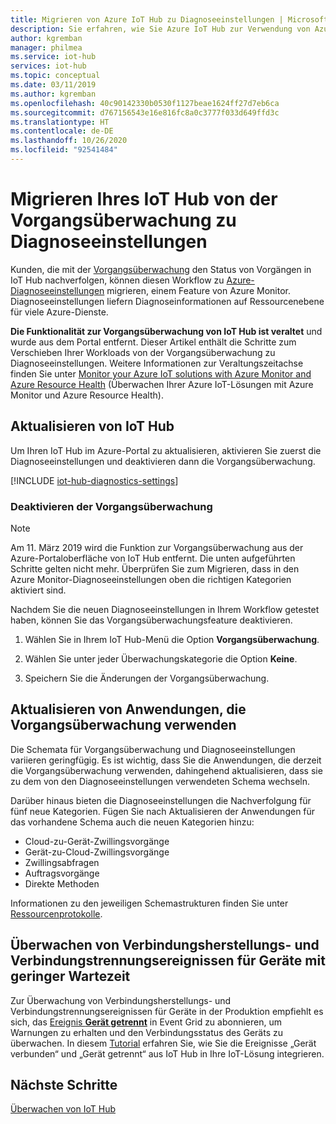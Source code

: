 ```yaml
---
title: Migrieren von Azure IoT Hub zu Diagnoseeinstellungen | Microsoft-Dokumentation
description: Sie erfahren, wie Sie Azure IoT Hub zur Verwendung von Azure-Diagnoseeinstellungen anstatt zur Vorgangsüberwachung zum Überwachen des Status von Vorgängen auf Ihrem IoT Hub in Echtzeit aktualisieren.
author: kgremban
manager: philmea
ms.service: iot-hub
services: iot-hub
ms.topic: conceptual
ms.date: 03/11/2019
ms.author: kgremban
ms.openlocfilehash: 40c90142330b0530f1127beae1624ff27d7eb6ca
ms.sourcegitcommit: d767156543e16e816fc8a0c3777f033d649ffd3c
ms.translationtype: HT
ms.contentlocale: de-DE
ms.lasthandoff: 10/26/2020
ms.locfileid: "92541484"
---
```

# <a name="migrate-your-iot-hub-from-operations-monitoring-to-diagnostics-settings"></a>Migrieren Ihres IoT Hub von der Vorgangsüberwachung zu Diagnoseeinstellungen

Kunden, die mit der [Vorgangsüberwachung](iot-hub-operations-monitoring.md) den Status von Vorgängen in IoT Hub nachverfolgen, können diesen Workflow zu [Azure-Diagnoseeinstellungen](../azure-monitor/platform/platform-logs-overview.md) migrieren, einem Feature von Azure Monitor. Diagnoseeinstellungen liefern Diagnoseinformationen auf Ressourcenebene für viele Azure-Dienste.

**Die Funktionalität zur Vorgangsüberwachung von IoT Hub ist veraltet** und wurde aus dem Portal entfernt. Dieser Artikel enthält die Schritte zum Verschieben Ihrer Workloads von der Vorgangsüberwachung zu Diagnoseeinstellungen. Weitere Informationen zur Veraltungszeitachse finden Sie unter [Monitor your Azure IoT solutions with Azure Monitor and Azure Resource Health](https://azure.microsoft.com/blog/monitor-your-azure-iot-solutions-with-azure-monitor-and-azure-resource-health/) (Überwachen Ihrer Azure IoT-Lösungen mit Azure Monitor und Azure Resource Health).

## <a name="update-iot-hub"></a>Aktualisieren von IoT Hub

Um Ihren IoT Hub im Azure-Portal zu aktualisieren, aktivieren Sie zuerst die Diagnoseeinstellungen und deaktivieren dann die Vorgangsüberwachung.  

[!INCLUDE [iot-hub-diagnostics-settings](../../includes/iot-hub-diagnostics-settings.md)]

### <a name="turn-off-operations-monitoring"></a>Deaktivieren der Vorgangsüberwachung

> [!NOTE]
> Am 11. März 2019 wird die Funktion zur Vorgangsüberwachung aus der Azure-Portaloberfläche von IoT Hub entfernt. Die unten aufgeführten Schritte gelten nicht mehr. Überprüfen Sie zum Migrieren, dass in den Azure Monitor-Diagnoseeinstellungen oben die richtigen Kategorien aktiviert sind.

Nachdem Sie die neuen Diagnoseeinstellungen in Ihrem Workflow getestet haben, können Sie das Vorgangsüberwachungsfeature deaktivieren. 

1. Wählen Sie in Ihrem IoT Hub-Menü die Option **Vorgangsüberwachung**.

2. Wählen Sie unter jeder Überwachungskategorie die Option **Keine**.

3. Speichern Sie die Änderungen der Vorgangsüberwachung.

## <a name="update-applications-that-use-operations-monitoring"></a>Aktualisieren von Anwendungen, die Vorgangsüberwachung verwenden

Die Schemata für Vorgangsüberwachung und Diagnoseeinstellungen variieren geringfügig. Es ist wichtig, dass Sie die Anwendungen, die derzeit die Vorgangsüberwachung verwenden, dahingehend aktualisieren, dass sie zu dem von den Diagnoseeinstellungen verwendeten Schema wechseln. 

Darüber hinaus bieten die Diagnoseeinstellungen die Nachverfolgung für fünf neue Kategorien. Fügen Sie nach Aktualisieren der Anwendungen für das vorhandene Schema auch die neuen Kategorien hinzu:

* Cloud-zu-Gerät-Zwillingsvorgänge
* Gerät-zu-Cloud-Zwillingsvorgänge
* Zwillingsabfragen
* Auftragsvorgänge
* Direkte Methoden

Informationen zu den jeweiligen Schemastrukturen finden Sie unter [Ressourcenprotokolle](monitor-iot-hub-reference.md#resource-logs).

## <a name="monitoring-device-connect-and-disconnect-events-with-low-latency"></a>Überwachen von Verbindungsherstellungs- und Verbindungstrennungsereignissen für Geräte mit geringer Wartezeit

Zur Überwachung von Verbindungsherstellungs- und Verbindungstrennungsereignissen für Geräte in der Produktion empfiehlt es sich, das [Ereignis **Gerät getrennt**](iot-hub-event-grid.md#event-types) in Event Grid zu abonnieren, um Warnungen zu erhalten und den Verbindungsstatus des Geräts zu überwachen. In diesem [Tutorial](iot-hub-how-to-order-connection-state-events.md) erfahren Sie, wie Sie die Ereignisse „Gerät verbunden“ und „Gerät getrennt“ aus IoT Hub in Ihre IoT-Lösung integrieren.

## <a name="next-steps"></a>Nächste Schritte

[Überwachen von IoT Hub](monitor-iot-hub.md)
